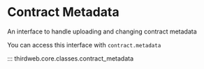 # Contract Metadata

An interface to handle uploading and changing contract metadata

You can access this interface with `contract.metadata`

::: thirdweb.core.classes.contract_metadata